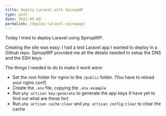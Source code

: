 ```yaml
---
title: Deploy Laravel with SpinupWP
type: post
date: 2021-05-09
permalink: /deploy-laravel-spinupwp/
---
```


Today I tried to deploy Laravel using SpinupWP.

Creating the site was easy: I had a test Laravel app I wanted to deploy in a Github repo.
SpinupWP provided me all the details needed to setup the DNS and the SSH keys.

The things I needed to do to make it work were:

 * Set the root folder for nginx to the `/public` folder. (You have to reload your nginx conf)
 * Create the `.env` file, copying the `.env.example`
 * Run `php artisan key:generate` to generate the app keys (I have yet to find out what are these for)
 * Run `php artisan cache:clear` and `php artisan config:clear` to clear the cache

